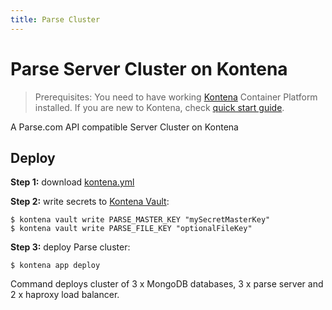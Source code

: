 ```yaml
---
title: Parse Cluster
---
```


# Parse Server Cluster on Kontena

> Prerequisites: You need to have working [Kontena](http://www.kontena.io) Container Platform installed. If you are new to Kontena, check [quick start guide](http://www.kontena.io/docs/getting-started/quick-start).   

A Parse.com API compatible Server Cluster on Kontena

## Deploy

**Step 1:** download [kontena.yml](kontena.yml)

**Step 2:** write secrets to [Kontena Vault](http://www.kontena.io/docs/using-kontena/vault):

```
$ kontena vault write PARSE_MASTER_KEY "mySecretMasterKey"
$ kontena vault write PARSE_FILE_KEY "optionalFileKey"
```

**Step 3:** deploy Parse cluster:

```
$ kontena app deploy
```

Command deploys cluster of 3 x MongoDB databases, 3 x parse server and 2 x haproxy load balancer.
